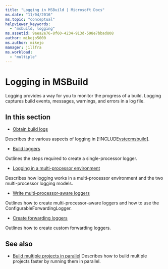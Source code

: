 ```yaml
---
title: "Logging in MSBuild | Microsoft Docs"
ms.date: "11/04/2016"
ms.topic: "conceptual"
helpviewer_keywords:
  - "msbuild, logging"
ms.assetid: 9aea2e76-8f60-4234-913d-598e7bbad808
author: mikejo5000
ms.author: mikejo
manager: jillfra
ms.workload:
  - "multiple"
---
```

# Logging in MSBuild
Logging provides a way for you to monitor the progress of a build. Logging captures build events, messages, warnings, and errors in a log file.

## In this section
- [Obtain build logs](../msbuild/obtaining-build-logs-with-msbuild.md)

 Describes the various aspects of logging in [!INCLUDE[vstecmsbuild](../extensibility/internals/includes/vstecmsbuild_md.md)].

- [Build loggers](../msbuild/build-loggers.md)

 Outlines the steps required to create a single-processor logger.

- [Logging in a multi-processor environment](../msbuild/logging-in-a-multi-processor-environment.md)

 Describes how logging works in a multi-processor environment and the two multi-processor logging models.

- [Write multi-processor-aware loggers](../msbuild/writing-multi-processor-aware-loggers.md)

 Outlines how to create multi-processor-aware loggers and how to use the ConfigurableForwardingLogger.

- [Create forwarding loggers](../msbuild/creating-forwarding-loggers.md)

 Outlines how to create custom forwarding loggers.

## See also
- [Build multiple projects in parallel](../msbuild/building-multiple-projects-in-parallel-with-msbuild.md)
 Describes how to build multiple projects faster by running them in parallel.